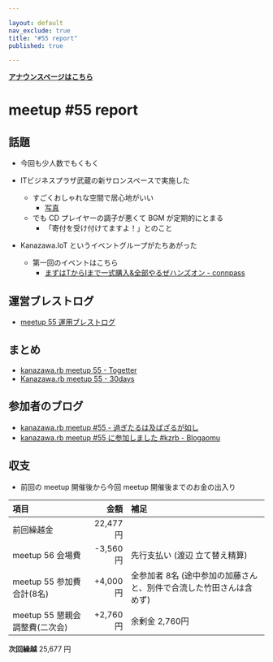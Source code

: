 ```yaml
---

layout: default
nav_exclude: true
title: "#55 report"
published: true

---
```


<div style="text-align: left;"><a href="./"><strong>アナウンスページはこちら</strong></a></div>

# meetup #55 report

## 話題

* 今回も少人数でもくもく

* ITビジネスプラザ武蔵の新サロンスペースで実施した
  + すごくおしゃれな空間で居心地がいい
    - [写真](https://www.instagram.com/p/BRxCBZ6hphn/)
  + でも CD プレイヤーの調子が悪くて BGM が定期的にとまる
    - 「寄付を受け付けてますよ！」とのこと

* Kanazawa.IoT というイベントグループがたちあがった
  + 第一回のイベントはこちら
    - [まずはTからIまで一式購入&全部やるぜハンズオン \- connpass](https://kziot.connpass.com/event/49802/)


## 運営ブレストログ

* [meetup 55 運用ブレストログ](https://github.com/kanazawarb/meetup/wiki/meetup-55-%E9%81%8B%E7%94%A8%E3%83%96%E3%83%AC%E3%82%B9%E3%83%88%E3%83%AD%E3%82%B0)


## まとめ

* [kanazawa.rb meetup 55 - Togetter](https://togetter.com/li/1092061)
* [Kanazawa.rb meetup 55 - 30days](http://30d.jp/kzrb/45)


<!-- 分かっている範囲でリンクがあれば列挙する
## スライド

* XXX

-->

## 参加者のブログ

* [kanazawa\.rb meetup \#55 \- 過ぎたるは及ばざるが如し](http://cotton-desu.hatenablog.com/entry/2017/03/20/005638)
* [kanazawa.rb meetup \#55 に参加しました \#kzrb \- Blogaomu](http://www.blogaomu.com/entry/2017/03/20/172141)

## 収支

* 前回の meetup 開催後から今回 meetup 開催後までのお金の出入り

|項目                           |金額         |補足                                               |
|:------------------------------|------------:|:--------------------------------------------------|
| 前回繰越金                    |    22,477円 |                                                   |
| meetup 56 会場費              |    -3,560円 | 先行支払い (渡辺 立て替え精算)                    |
| meetup 55 参加費合計(8名)     |    +4,000円 | 全参加者 8名 (途中参加の加藤さんと、別件で合流した竹田さんは含めず) |
| meetup 55 懇親会調整費(二次会)    |    +2,760円 | 余剰金 2,760円                                   |

**次回繰越**  25,677 円

